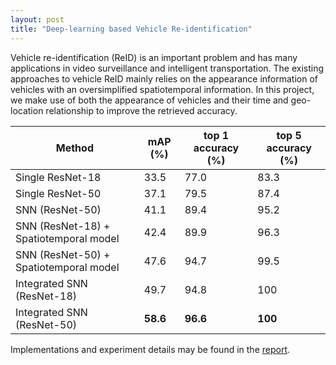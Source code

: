 ```yaml
---
layout: post
title: "Deep-learning based Vehicle Re-identification"
---
```


Vehicle re-identification (ReID) is an important problem and has many applications in video surveillance and intelligent transportation. The existing approaches to vehicle ReID mainly relies on the appearance information of vehicles with an oversimplified spatiotemporal information. In this project, we make use of both the appearance of vehicles and their time and geo-location relationship to improve the retrieved accuracy.

Method       | mAP (%)             | top 1 accuracy (%)               | top 5 accuracy (%) 
--------------------- | --------------------- | --------------------- | ---------------------
Single ResNet-18 | 33.5 | 77.0 | 83.3
Single ResNet-50 | 37.1 | 79.5 | 87.4
SNN (ResNet-50)  | 41.1 | 89.4 | 95.2
SNN (ResNet-18) + Spatiotemporal model | 42.4 | 89.9 | 96.3
SNN (ResNet-50) + Spatiotemporal model | 47.6 | 94.7 | 99.5
Integrated SNN (ResNet-18)| 49.7 | 94.8 | 100
Integrated SNN (ResNet-50)| **58.6** | **96.6** | **100**


Implementations and experiment details may be found in the [report](/assets/pdf/1155092203_QuanPengrui.pdf).